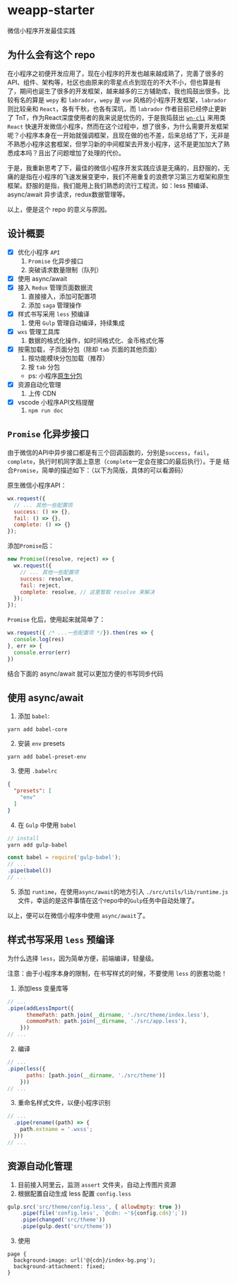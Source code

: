 # weapp-starter

微信小程序开发最佳实践

## 为什么会有这个 repo 

在小程序之初便开发应用了，现在小程序的开发也越来越成熟了，完善了很多的API、组件、架构等，社区也由原来的零星点点到现在的不大不小，但也算是有了，期间也诞生了很多的开发框架，越来越多的三方辅助库，我也捣鼓出很多。比较有名的算是 `wepy` 和 `labrador`，`wepy` 是 `vue` 风格的小程序开发框架，`labrador` 则比较亲和 `React`，各有千秋，也各有深坑，而 `labrador` 作者目前已经停止更新了 TnT，作为React深度使用者的我来说是忧伤的，于是我捣鼓出 [`wn-cli`](https://github.com/skyFi/weapp-native) 来用类 `React` 快速开发微信小程序，然而在这个过程中，想了很多，为什么需要开发框架呢？小程序本身在一开始就强调框架，且现在做的也不差，后来总结了下，无非是不熟悉小程序这套框架，但学习新的中间框架去开发小程序，这不是更加加大了熟悉成本吗？且出了问题增加了处理的代价。

于是，我重新思考了下，最佳的微信小程序开发实践应该是无痛的，且舒服的，无痛的是指在小程序的飞速发展变更中，我们不用重复的浪费学习第三方框架和原生框架。舒服的是指，我们能用上我们熟悉的流行工程流，如：less 预编译、async/await 异步请求，redux数据管理等。

以上，便是这个 repo 的意义与原因。

## 设计概要

- [x] 优化小程序 `API`
  1. `Promise` 化异步接口
  2. 突破请求数量限制（队列）
- [x] 使用 async/await
- [x] 接入 `Redux` 管理页面数据流
  1. 直接接入，添加可配置项
  2. 添加 `saga` 管理操作
- [x] 样式书写采用 `less` 预编译
  1. 使用 `Gulp` 管理自动编译，持续集成
- [x] `wxs` 管理工具库
  1. 数据的格式化操作，如时间格式化、金币格式化等
- [x] 按需加载，子页面分包（除却 `tab` 页面的其他页面）
  1. 按功能模块分包加载（推荐）
  2. 按 `tab` 分包
  * ps: 小程序[原生分包](https://mp.weixin.qq.com/debug/wxadoc/dev/framework/subpackages.html)
- [x] 资源自动化管理
  1. 上传 CDN
- [x] vscode 小程序API文档提醒
  1. `npm run doc`

## `Promise` 化异步接口

由于微信的API中异步接口都是有三个回调函数的，分别是`success`，`fail`，`complete`，执行时机同字面上意思（`complete`一定会在接口的最后执行）。于是 结合`Promise`，简单的描述如下：（以下为简版，具体的可以看源码）

原生微信小程序API：
```JavaScript
wx.request({
  // ... 其他一些配置项
  success: () => {},
  fail: () => {},
  complete: () => {}
});
```

添加`Promise`后：
```JavaScript
new Promise((resolve, reject) => {
  wx.request({
    // ... 其他一些配置项
    success: resolve,
    fail: reject,
    complete: resolve, // 这里暂取 resolve 来解决
  });
});
```
`Promise` 化后，使用起来就简单了：
```JavaScript
wx.request({ /* ...一些配置项 */}).then(res => {
  console.log(res)
}, err => {
  console.error(err)
})
```
结合下面的 async/await 就可以更加方便的书写同步代码

## 使用 async/await

1. 添加 `babel`:
```shell
yarn add babel-core
```

2. 安装 `env` presets
```shell
yarn add babel-preset-env
```

3. 使用 `.babelrc`
```json
{
  "presets": [
    "env"
  ]
}
```

4. 在 `Gulp` 中使用 `babel`

```javascript
// install
yarn add gulp-babel

const babel = require('gulp-babel');
// ...
.pipe(babel())
// ...
```

5. 添加 `runtime`，在使用`async/await`的地方引入 `./src/utils/lib/runtime.js` 文件，幸运的是这件事情在这个repo中的`Gulp`任务中自动处理了。

以上，便可以在微信小程序中使用 `async/await`了。

## 样式书写采用 `less` 预编译

为什么选择 `less`，因为简单方便，前端编译，轻量级。

注意：由于小程序本身的限制，在书写样式的时候，不要使用 `less` 的嵌套功能！

1. 添加less 变量库等
```javascript
// ...
.pipe(addLessImport({
      themePath: path.join(__dirname, './src/theme/index.less'),
      commomPath: path.join(__dirname, './src/app.less'),
    }))
// ...
```

2. 编译
```javascript
// ...
.pipe(less({
      paths: [path.join(__dirname, './src/theme')]
    }))
// ...
```

3. 重命名样式文件，以便小程序识别
```javascript
// ...
  .pipe(rename((path) => {
    path.extname = '.wxss';
  }))
// ...
```

## 资源自动化管理 

1. 目前接入阿里云，监测 `assert` 文件夹，自动上传图片资源
2. 根据配置自动生成 less 配置 `config.less`
```javascript
gulp.src('src/theme/config.less', { allowEmpty: true })
    .pipe(file('config.less', `@cdn: ~'${config.cdn}';`))
    .pipe(changed('src/theme'))
    .pipe(gulp.dest('src/theme'))
```
3. 使用 
```less
page {
  background-image: url('@{cdn}/index-bg.png');
  background-attachment: fixed;
}
```
